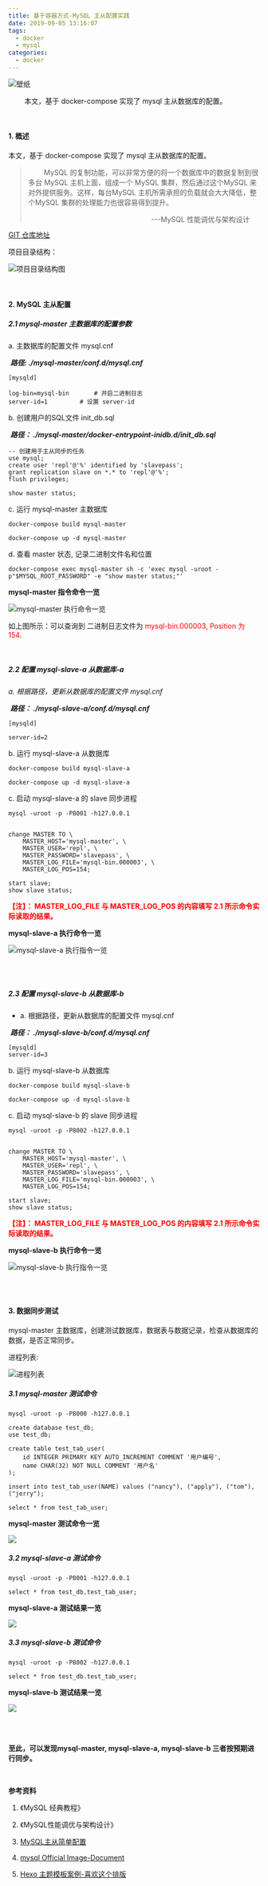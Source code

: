 ```yaml
---
title: 基于容器方式-MySQL 主从配置实践
date: 2019-09-05 13:16:07
tags:
  - docker
  - mysql
categories:
  - docker
---
```


![壁纸](03.jfif)

<span style="margin-left: 32px;">本文，基于 docker-compose 实现了 mysql 主从数据库的配置。</span>

<!--more-->

<br>

#### 1. 概述

本文，基于 docker-compose 实现了 mysql 主从数据库的配置。

> &nbsp;&nbsp;&nbsp;&nbsp;&nbsp;&nbsp;&nbsp;&nbsp;MySQL 的复制功能，可以非常方便的将一个数据库中的数据复制到很多台 MySQL 主机上面，组成一个 MySQL 集群，然后通过这个MySQL 来对外提供服务。这样，每台MySQL 主机所需承担的负载就会大大降低，整个MySQL 集群的处理能力也很容易得到提升。
>
>​	<span style="float:right;margin-right:20px;">---MySQL 性能调优与架构设计</span>



[GIT 仓库地址](https://gitee.com/shadowbubble/mysql-master-salve-example)



项目目录结构：

![项目目录结构图](01.png)



<br>

#### 2. MySQL 主从配置



##### 2.1 mysql-master 主数据库的配置参数

a. 主数据库的配置文件 mysql.cnf 

​	***路径: ./mysql-master/conf.d/mysql.cnf***

```
[mysqld]

log-bin=mysql-bin		# 开启二进制日志
server-id=1			# 设置 server-id
```



b. 创建用户的SQL文件 init_db.sql

​	***路径： ./mysql-master/docker-entrypoint-inidb.d/init_db.sql***

```mysql
-- 创建用于主从同步的任务
use mysql;
create user 'repl'@'%' identified by 'slavepass';
grant replication slave on *.* to 'repl'@'%';
flush privileges;

show master status;
```



c. 运行 mysql-master 主数据库

```shell
docker-compose build mysql-master

docker-compose up -d mysql-master
```





d. 查看 master 状态, 记录二进制文件名和位置

```shell
docker-compose exec mysql-master sh -c 'exec mysql -uroot -p"$MYSQL_ROOT_PASSWORD" -e "show master status;"'
```



**mysql-master 指令命令一览**

![mysql-master 执行命令一览](02.png)

如上图所示：可以查询到 二进制日志文件为 <span style="color:red;">mysql-bin.000003, Position 为 154</span>.

<br>

##### 2.2 配置 mysql-slave-a 从数据库-a

*a. 根据路径，更新从数据库的配置文件 mysql.cnf*

​	***路径： ./mysql-slave-a/conf.d/mysql.cnf***



```
[mysqld]

server-id=2
```



b. 运行 mysql-slave-a 从数据库

```shell
docker-compose build mysql-slave-a

docker-compose up -d mysql-slave-a
```



c. 启动 mysql-slave-a 的 slave 同步进程

```shell
mysql -uroot -p -P8001 -h127.0.0.1


change MASTER TO \
	MASTER_HOST='mysql-master', \
	MASTER_USER='repl', \
	MASTER_PASSWORD='slavepass', \
	MASTER_LOG_FILE='mysql-bin.000003', \
	MASTER_LOG_POS=154;

start slave;
show slave status;
```

**<span style="color:red;">【注】： MASTER_LOG_FILE 与 MASTER_LOG_POS 的内容填写 2.1 所示命令实际读取的结果。</span>**

**mysql-slave-a 执行命令一览**

![mysql-slave-a 执行指令一览](05.png)

<br><br>

##### 2.3 配置 mysql-slave-b 从数据库-b

+ a. 根据路径，更新从数据库的配置文件 mysql.cnf

​	***路径： ./mysql-slave-b/conf.d/mysql.cnf***



```
[mysqld]
server-id=3
```



b. 运行 mysql-slave-b 从数据库

```shell
docker-compose build mysql-slave-b

docker-compose up -d mysql-slave-b
```



c. 启动 mysql-slave-b 的 slave 同步进程

```shell
mysql -uroot -p -P8002 -h127.0.0.1


change MASTER TO \
	MASTER_HOST='mysql-master', \
	MASTER_USER='repl', \
	MASTER_PASSWORD='slavepass', \
	MASTER_LOG_FILE='mysql-bin.000003', \
	MASTER_LOG_POS=154;

start slave;
show slave status;
```

**<span style="color:red;">【注】： MASTER_LOG_FILE 与 MASTER_LOG_POS 的内容填写 2.1 所示命令实际读取的结果。</span>**



**mysql-slave-b 执行命令一览**

![mysql-slave-b 执行指令一览](06.png)

<br><br>



#### 3. 数据同步测试

mysql-master 主数据库，创建测试数据库，数据表与数据记录，检查从数据库的数据，是否正常同步。



进程列表:

![进程列表](07.png)



##### 3.1 mysql-master 测试命令

```mysql
mysql -uroot -p -P8000 -h127.0.0.1

create database test_db;
use test_db;

create table test_tab_user(
	id INTEGER PRIMARY KEY AUTO_INCREMENT COMMENT '用户编号',
    name CHAR(32) NOT NULL COMMENT '用户名'
);

insert into test_tab_user(NAME) values ("nancy"), ("apply"), ("tom"), ("jerry");

select * from test_tab_user;
```



**mysql-master 测试命令一览**

![](08.png)



##### 3.2 mysql-slave-a 测试命令

```mysql
mysql -uroot -p -P8001 -h127.0.0.1

select * from test_db.test_tab_user;
```

**mysql-slave-a 测试结果一览**

![](09.png)



##### 3.3 mysql-slave-b 测试命令

```mysql
mysql -uroot -p -P8002 -h127.0.0.1

select * from test_db.test_tab_user;
```

**mysql-slave-b 测试结果一览**

![](10.png)



<br><br>

**至此，可以发现mysql-master, mysql-slave-a, mysql-slave-b 三者按预期进行同步。**



<br>

**参考资料**

1. 《MySQL 经典教程》
2. 《MySQL性能调优与架构设计》

3.  [MySQL主从简单配置](https://www.cnblogs.com/lelehellow/p/9633315.html)

4.  [mysql Official Image-Document](https://hub.docker.com/_/mysql)
5. [Hexo 主题模板案例-喜欢这个排版](https://d2fan.com/)



<br><br>
































































